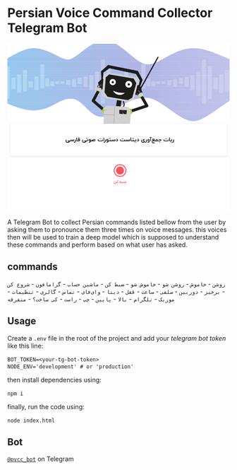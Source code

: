 # Persian Voice Command Collector Telegram Bot

![PVCC Header](/assets/pvcc_header.png)


A Telegram Bot to collect Persian commands listed bellow from the user by asking them to pronounce them three times on voice messages. this voices then will be used to train a deep model which is supposed to understand these commands and perform based on what user has asked.

## commands

`روشن` - 
`خاموش` - 
`روشن شو` - 
`خاموش شو` - 
`ضبط کن` - 
`ماشین حساب` - 
`گرامافون` - 
`شروع کن` - 
`برخیز` - 
`دوربین` - 
`سلفی` - 
`ساعت` - 
`قفل` - 
`دیتا` - 
`وای‌فای` - 
`تماس` - 
`گالری` - 
`تنظیمات` - 
`موزیک` - 
`تلگرام` - 
`بالا` - 
`پایین` - 
`چپ` - 
`راست` - 
`کی ساخت؟` - 
`متفرقه`

## Usage

Create a `.env` file in the root of the project and add your *telegram bot token* like this line:

```shell
BOT_TOKEN=<your-tg-bot-token>
NODE_ENV='development' # or 'production'
```

then install dependencies using:

```shell
npm i
```

finally, run the code using:

```shell
node index.html
```

## Bot

[`@pvcc_bot`](https://telegram.me/pvcc_bot) on Telegram
